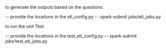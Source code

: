 to generate the outputs based on the questions

-- provide the locations in the etl_config.py
-- spark-submit jobs/etl_jobs.py

to run the unit Test 

-- provide the locations in the test_etl_config.py
-- spark-submit jobs/test_etl_jobs.py
